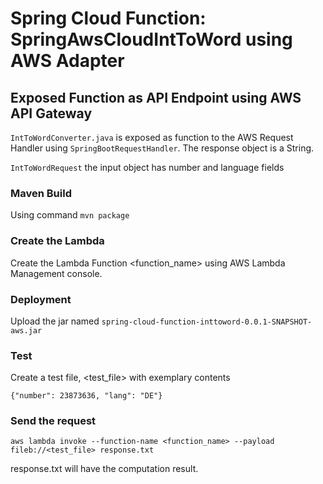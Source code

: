 # Spring Cloud Function: SpringAwsCloudIntToWord using AWS Adapter

## Exposed Function as API Endpoint using AWS API Gateway
`IntToWordConverter.java` is exposed as function to the AWS Request Handler using `SpringBootRequestHandler`. The response object is a String.

`IntToWordRequest` the input object has number and language fields


### Maven Build 
Using command
`mvn package`

### Create the Lambda

Create the Lambda Function <function_name> using AWS Lambda Management console. 

###  Deployment
Upload the jar named 
`spring-cloud-function-inttoword-0.0.1-SNAPSHOT-aws.jar`

### Test

Create a test file, <test_file> with exemplary contents

```{"number": 23873636, "lang": "DE"} ```

### Send the request 
```
aws lambda invoke --function-name <function_name> --payload fileb://<test_file> response.txt
```
response.txt will have the computation result.

